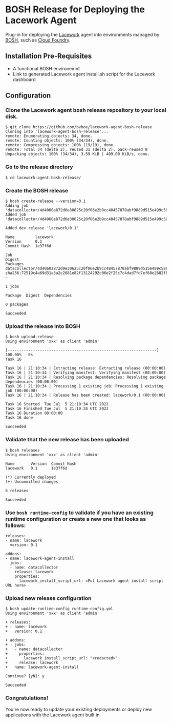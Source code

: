 # BOSH Release for Deploying the Lacework Agent
Plug-in for deploying the [Lacework](https://www.lacework.net/) agent into environments managed by [BOSH](https://bosh.io/), such as [Cloud Foundry](https://www.cloudfoundry.org/).

## Installation Pre-Requisites
* A functional BOSH environemnt
* Link to generated Lacework agent install.sh script for the Lacework dashboard

## Configuration
### Clone the Lacework agent bosh release repository to your local disk.

```
$ git clone https://github.com/bvboe/lacework-agent-bosh-release
Cloning into 'lacework-agent-bosh-release'...
remote: Enumerating objects: 34, done.
remote: Counting objects: 100% (34/34), done.
remote: Compressing objects: 100% (19/19), done.
remote: Total 34 (delta 2), reused 31 (delta 2), pack-reused 0
Unpacking objects: 100% (34/34), 3.59 KiB | 409.00 KiB/s, done.
```
### Go to the release directory
```
$ cd lacework-agent-bosh-release/
```
### Create the BOSH release
```
$ bosh create-release --version=0.1
Adding job 'datacollector/4d4060a872d0e30625c20f06e2b9cc48457878abf9889d515e499c5860b942a5'...
Added job 'datacollector/4d4060a872d0e30625c20f06e2b9cc48457878abf9889d515e499c5860b942a5'

Added dev release 'lacework/0.1'

Name         lacework
Version      0.1
Commit Hash  1e37f6d

Job                                                                             Digest                                                                   Packages
datacollector/4d4060a872d0e30625c20f06e2b9cc48457878abf9889d515e499c5860b942a5  sha256:72519c4a69d31a3a2c2681e82f13124292c06e2f25c7c4dad7fd7ef68e2682f8  -

1 jobs

Package  Digest  Dependencies

0 packages

Succeeded
```
### Upload the release into BOSH
```
$ bosh upload-release
Using environment 'xxx' as client 'admin'

[-----------------------------------------------------------------] 100.00%   0s
Task 16

Task 16 | 21:10:34 | Extracting release: Extracting release (00:00:00)
Task 16 | 21:10:34 | Verifying manifest: Verifying manifest (00:00:00)
Task 16 | 21:10:34 | Resolving package dependencies: Resolving package dependencies (00:00:00)
Task 16 | 21:10:34 | Processing 1 existing job: Processing 1 existing job (00:00:00)
Task 16 | 21:10:34 | Release has been created: lacework/0.1 (00:00:00)

Task 16 Started  Tue Jul  5 21:10:34 UTC 2022
Task 16 Finished Tue Jul  5 21:10:34 UTC 2022
Task 16 Duration 00:00:00
Task 16 done

Succeeded
```
### Validate that the new release has been uploaded
```
$ bosh releases
Using environment 'xxx' as client 'admin'

Name       Version  Commit Hash
lacework   0.1      1e37f6d

(*) Currently deployed
(+) Uncommitted changes

6 releases

Succeeded
```
### Use `bosh runtime-config` to validate if you have an existing runtime configuration or create a new one that looks as follows:
```
releases:
- name: lacework
  version: 0.1

addons:
- name: lacework-agent-install
  jobs:
  - name: datacollector
    release: lacework
    properties:
      lacework_install_script_url: <Put Lacework agent install script URL here>
```
### Upload new release configuration
```
$ bosh update-runtime-config runtime-config.yml
Using environment 'xxx' as client 'admin'

+ releases:
+ - name: lacework
+   version: 0.1

+ addons:
+ - jobs:
+   - name: datacollector
+     properties:
+       lacework_install_script_url: "<redacted>"
+     release: lacework
+   name: lacework-agent-install

Continue? [yN]: y

Succeeded
```
### Congratulations!
You're now ready to update your existing deployments or deploy new applications with the Lacework agent built in.
